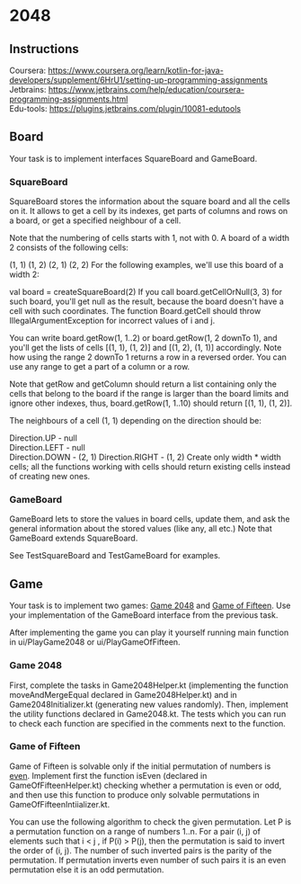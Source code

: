 # 2048

## Instructions

Coursera: https://www.coursera.org/learn/kotlin-for-java-developers/supplement/6HrU1/setting-up-programming-assignments  
Jetbrains: https://www.jetbrains.com/help/education/coursera-programming-assignments.html  
Edu-tools: https://plugins.jetbrains.com/plugin/10081-edutools

## Board

Your task is to implement interfaces SquareBoard and GameBoard.

### SquareBoard

SquareBoard stores the information about the square board and all the cells on it. It allows to get a cell by its indexes, get parts of columns and rows on a board, or get a specified neighbour of a cell.

Note that the numbering of cells starts with 1, not with 0. A board of a width 2 consists of the following cells:

(1, 1) (1, 2)
(2, 1) (2, 2)
For the following examples, we'll use this board of a width 2:

val board = createSquareBoard(2)
If you call board.getCellOrNull(3, 3) for such board, you'll get null as the result, because the board doesn't have a cell with such coordinates. The function Board.getCell should throw IllegalArgumentException for incorrect values of i and j.

You can write board.getRow(1, 1..2) or board.getRow(1, 2 downTo 1), and you'll get the lists of cells [(1, 1), (1, 2)] and [(1, 2), (1, 1)] accordingly. Note how using the range 2 downTo 1 returns a row in a reversed order. You can use any range to get a part of a column or a row.

Note that getRow and getColumn should return a list containing only the cells that belong to the board if the range is larger than the board limits and ignore other indexes, thus, board.getRow(1, 1..10) should return [(1, 1), (1, 2)].

The neighbours of a cell (1, 1) depending on the direction should be:

Direction.UP - null     
Direction.LEFT - null     
Direction.DOWN - (2, 1) 
Direction.RIGHT - (1, 2)
Create only width * width cells; all the functions working with cells should return existing cells instead of creating new ones.

### GameBoard

GameBoard lets to store the values in board cells, update them, and ask the general information about the stored values (like any, all etc.) Note that GameBoard extends SquareBoard.

See TestSquareBoard and TestGameBoard for examples.

## Game

Your task is to implement two games: [Game 2048](https://en.wikipedia.org/wiki/2048_\(video_game\)) and [Game of Fifteen](https://en.wikipedia.org/wiki/15_puzzle). Use your implementation of the GameBoard interface from the previous task.

After implementing the game you can play it yourself running main function in ui/PlayGame2048 or ui/PlayGameOfFifteen.

### Game 2048

First, complete the tasks in Game2048Helper.kt (implementing the function moveAndMergeEqual declared in Game2048Helper.kt) and in Game2048Initializer.kt (generating new values randomly). Then, implement the utility functions declared in Game2048.kt. The tests which you can run to check each function are specified in the comments next to the function.

### Game of Fifteen

Game of Fifteen is solvable only if the initial permutation of numbers is [even](https://en.wikipedia.org/wiki/Parity_of_a_permutation). Implement first the function isEven (declared in GameOfFifteenHelper.kt) checking whether a permutation is even or odd, and then use this function to produce only solvable permutations in GameOfFifteenIntiializer.kt.

You can use the following algorithm to check the given permutation. Let P is a permutation function on a range of numbers 1..n. For a pair (i, j) of elements such that i < j , if P(i) > P(j), then the permutation is said to invert the order of (i, j). The number of such inverted pairs is the parity of the permutation. If permutation inverts even number of such pairs it is an even permutation else it is an odd permutation.
